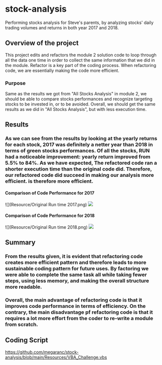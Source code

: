 # stock-analysis
Performing stocks analysis for Steve's parents, by analyzing stocks' daily trading volumes and returns in both year 2017 and 2018.

## Overview of the project
This project edits and refactors the module 2 solution code to loop through all the data one time in order to collect the same information that we did in the module. Refactor is a key part of the coding process. When refactoring code, we are essentially making the code more efficient. 

### Purpose
Same as the results we got from "All Stocks Analysis" in module 2, we should be able to compare stocks performances and recognize targeting stocks to be invested in, or to be avoided. Overall, we should get the same results as we did in "All Stocks Analysis", but with less execution time. 

## Results

### As we can see from the results by looking at the yearly returns for each stock, 2017 was definitely a netter year than 2018 in terms of green stocks performances. Of all the stocks, RUN had a noticeable improvement: yearly return improved from 5.5% to 84%. As we have expected, The refactored code ran a shorter execution time than the original code did. Therefore, our refactored code did succeed in making our analysis more efficient. is therefore more efficient.

#### Comparison of Code Performance for 2017
![](Resource/Original Run time 2017.png)
![](Resource/VBA_Challenge_2017.png)

#### Comparison of Code Performance for 2018
![](Resource/Original Run time 2018.png)
![](Resource/VBA_Challenge_2018.png)

## Summary

### From the results given, it is evident that refactoring code creates more efficient pattern and therefore leads to more sustainable coding pattern for future uses. By factoring we were able to complete the same task all while taking fewer steps, using less memory, and making the overall structure more readable.

### Overall, the main advantage of refactoring code is that it improves code performance in terms of efficiency. On the contrary, the main disadvantage pf refactoring code is that it requires a lot more effort from the coder to re-write a module from scratch. 


## Coding Script

https://github.com/megaranc/stock-analysis/blob/main/Resources/VBA_Challenge.vbs
